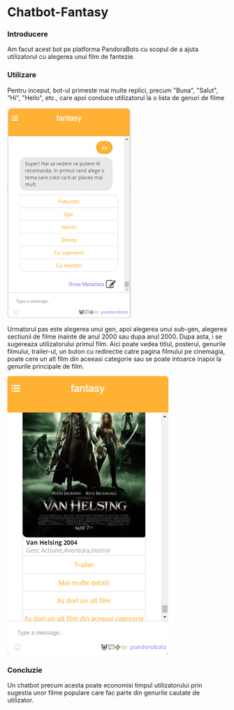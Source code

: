 # Chatbot-Fantasy

### Introducere

Am facut acest bot pe platforma PandoraBots cu scopul de a ajuta utilizatorul cu alegerea unui film de fantezie. 
 
### Utilizare

Pentru inceput, bot-ul primeste mai multe replici, precum "Buna", "Salut", "Hi", "Hello", etc., care apoi conduce utilizatorul la o lista de genuri de filme

![genuri](https://github.com/Gleymt/Chatbot-Fantasy/blob/images/images/chat1.png?raw=true)

Urmatorul pas este alegerea unui gen, apoi alegerea unui sub-gen, alegerea sectiunii de filme inainte de anul 2000 sau dupa anul 2000.
Dupa asta, i se sugereaza utilizatorului primul film. Aici poate vedea titlul, posterul, genurile filmului, trailer-ul, un buton cu redirectie catre pagina filmului 
pe cinemagia, poate cere un alt film din aceeasi categorie sau se poate intoarce inapoi la genurile principale de film.

![film](https://github.com/Gleymt/Chatbot-Fantasy/blob/images/images/chat2.png?raw=true)

### Concluzie

Un chatbot precum acesta poate economisi timpul utilizatorului prin sugestia unor filme populare care fac parte din genurile cautate de utilizator.
